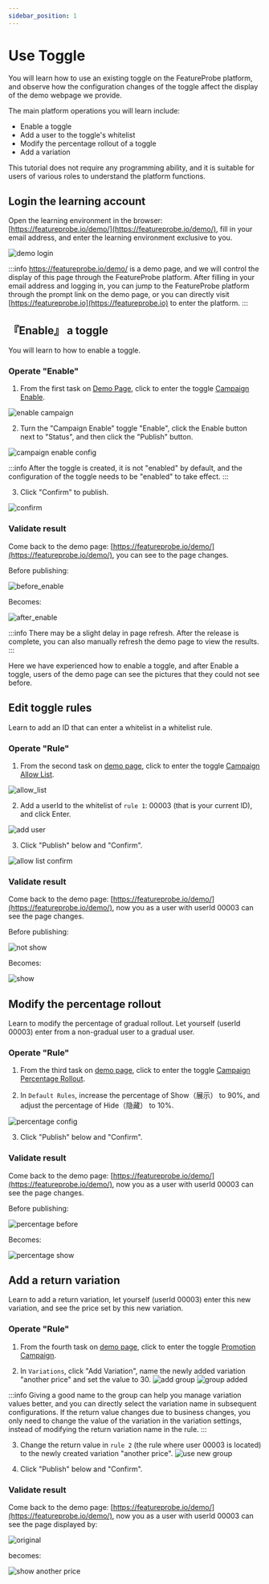 ```yaml
---
sidebar_position: 1
---
```


# Use Toggle

You will learn how to use an existing toggle on the FeatureProbe platform, and observe how the configuration changes of the toggle affect the display of the demo webpage we provide.

The main platform operations you will learn include:
* Enable a toggle
* Add a user to the toggle's whitelist
* Modify the percentage rollout of a toggle
* Add a variation

This tutorial does not require any programming ability, and it is suitable for users of various roles to understand the platform functions.

## Login the learning account

Open the learning environment in the browser: [https://featureprobe.io/demo/](https://featureprobe.io/demo/), fill in your email address, and enter the learning environment exclusive to you.

![demo login](/demo_login_en.png)

:::info
https://featureprobe.io/demo/ is a demo page, and we will control the display of this page through the FeatureProbe platform. After filling in your email address and logging in, you can jump to the FeatureProbe platform through the prompt link on the demo page, or you can directly visit [https://featureprobe.io](https://featureprobe.io) to enter the platform.
:::

## 『Enable』 a toggle

You will learn to how to enable a toggle.

### Operate "Enable"

1. From the first task on [Demo Page](https://featureprobe.io/demo/), click to enter the toggle [Campaign Enable](https://featureprobe.io/My_Project/online/campaign_enable/targeting).

![enable campaign](/demo_enable_en.png)

2. Turn the "Campaign Enable" toggle "Enable", click the Enable button next to "Status", and then click the "Publish" button.

![campaign enable config](/demo_campaign_enable_publish_en.png)

:::info
After the toggle is created, it is not "enabled" by default, and the configuration of the toggle needs to be "enabled" to take effect.
:::

3. Click "Confirm" to publish.

![confirm](/demo_enable_confirm_publish_en.png)


### Validate result

Come back to the demo page: [https://featureprobe.io/demo/](https://featureprobe.io/demo/), you can see to the page changes.

Before publishing:

![before_enable](/demo_enable_before_action_en.png)

Becomes:

![after_enable](/demo_enable_after_action_en.png)

:::info
There may be a slight delay in page refresh. After the release is complete, you can also manually refresh the demo page to view the results.
:::

Here we have experienced how to enable a toggle, and after Enable a toggle, users of the demo page can see the pictures that they could not see before.

## Edit toggle rules

Learn to add an ID that can enter a whitelist in a whitelist rule.

### Operate "Rule"

1. From the second task on [demo page](https://featureprobe.io/demo/), click to enter the toggle [Campaign Allow List](https://featureprobe.io/My_Project/online/campaign_allow_list/targeting).

![allow_list](/demo_allow_list_link_en.png)

2. Add a userId to the whitelist of `rule 1`: 00003 (that is your current ID), and click Enter.

![add user](/allow_list_add_00003_en.png)

3. Click "Publish" below and "Confirm".

![allow list confirm](/allow_list_confirm_en.png)


### Validate result

Come back to the demo page: [https://featureprobe.io/demo/](https://featureprobe.io/demo/), now you as a user with userId 00003 can see the page changes.

Before publishing:

![not show](/demo_allow_list_not_show_en.png)

Becomes:

![show](/demo_allow_list_show_en.png)

## Modify the percentage rollout

Learn to modify the percentage of gradual rollout. Let yourself (userId 00003) enter from a non-gradual user to a gradual user.

### Operate "Rule"

1. From the third task on [demo page](https://featureprobe.io/demo/), click to enter the toggle [Campaign Percentage Rollout](https://featureprobe.io/My_Project/online/campaign_percentage_rollout/targeting).

2. In `Default Rules`, increase the percentage of Show（展示） to 90%, and adjust the percentage of Hide（隐藏） to 10%.

![percentage config](/demo_percentage_publish_en.png)

3. Click "Publish" below and "Confirm".

### Validate result

Come back to the demo page: [https://featureprobe.io/demo/](https://featureprobe.io/demo/), now you as a user with userId 00003 can see the page changes.

Before publishing:

![percentage before](/demo_percentage_not_show_en.png)

Becomes:

![percentage show](/demo_percentage_after_en.png)

## Add a return variation

Learn to add a return variation, let yourself (userId 00003) enter this new variation, and see the price set by this new variation.

### Operate "Rule"

1. From the fourth task on [demo page](https://featureprobe.io/demo/), click to enter the toggle [Promotion Campaign](https://featureprobe.io/My_Project/online/promotion_campaign/targeting).


2. In `Variations`, click "Add Variation", name the newly added variation "another price" and set the value to 30.
![add group](/demo_variant_add_group_en.png)
![group added](/demo_variant_group_3_added_en.png)

:::info
Giving a good name to the group can help you manage variation values better, and you can directly select the variation name in subsequent configurations. If the return value changes due to business changes, you only need to change the value of the variation in the variation settings, instead of modifying the return variation name in the rule.
:::

3. Change the return value in `rule 2` (the rule where user 00003 is located) to the newly created variation "another price".
![use new group](/demo_variantion_return_another_en.png)

4. Click "Publish" below and "Confirm".

### Validate result

Come back to the demo page: [https://featureprobe.io/demo/](https://featureprobe.io/demo/), now you as a user with userId 00003 can see the page displayed by:

![original](/demo_variant_orig_en.png)

becomes:

![show another price](/demo_variation_show_30_en.png)